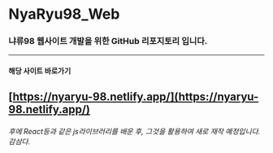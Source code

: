 # NyaRyu98_Web
### 냐류98 웹사이트 개발을 위한 GitHub 리포지토리 입니다.
----------
#### 해당 사이트 바로가기
[https://nyaryu-98.netlify.app/](https://nyaryu-98.netlify.app/)
----------
###### 후에 React등과 같은 js라이브러리를 배운 후, 그것을 활용하여 새로 재작 예정입니다. 감삼다.
